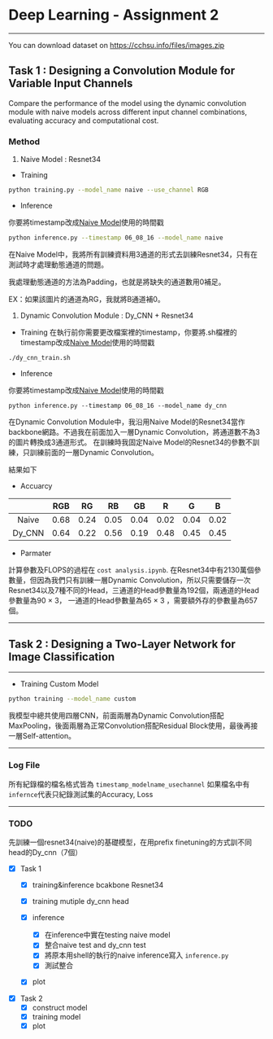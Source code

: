 # Deep Learning - Assignment 2

---
You can download dataset on  https://cchsu.info/files/images.zip 


## Task 1 : Designing a Convolution Module for Variable Input Channels

Compare  the  performance  of the  model  using the dynamic convolution module with naive models across different input channel combinations, evaluating accuracy and computational cost.

### Method

1. Naive Model : Resnet34

* Training 

```bash
python training.py --model_name naive --use_channel RGB
```

* Inference

你要將timestamp改成[Naive Model](#method)使用的時間戳

```bash
python inference.py --timestamp 06_08_16 --model_name naive
```

 在Naive Model中，我將所有訓練資料用3通道的形式去訓練Resnet34，只有在測試時才處理動態通道的問題。

 我處理動態通道的方法為Padding，也就是將缺失的通道數用0補足。

 EX：如果該圖片的通道為RG，我就將B通道補0。

1. Dynamic Convolution Module : Dy_CNN + Resnet34

* Training
在執行前你需要更改檔案裡的timestamp，你要將.sh檔裡的timestamp改成[Naive Model](#method)使用的時間戳
```bash
./dy_cnn_train.sh
```

* Inference

你要將timestamp改成[Naive Model](#method)使用的時間戳
```shell
python inference.py --timestamp 06_08_16 --model_name dy_cnn
```

 在Dynamic Convolution Module中，我沿用Naive Model的Resnet34當作backbone網路。不過我在前面加入一層Dynamic Convolution，將通道數不為3的圖片轉換成3通道形式。
 在訓練時我固定Naive Model的Resnet34的參數不訓練，只訓練前面的一層Dynamic Convolution。

結果如下

* Accuarcy

|        | RGB | RG | RB | GB | R  | G  | B  |
|:------:|:---:|:--:|:--:|:--:|:-: |:-: |:-: |
|  Naive |0.68 |0.24|0.05|0.04|0.02|0.04|0.02|
| Dy_CNN |0.64 |0.22|0.56|0.19|0.48|0.45|0.45|

* Parmater

計算參數及FLOPS的過程在 `cost analysis.ipynb`.
在Resnet34中有2130萬個參數量，但因為我們只有訓練一層Dynamic Convolution，所以只需要儲存一次Resnet34以及7種不同的Head，三通道的Head參數量為192個，兩通道的Head參數量為90 $\times$ 3， 一通道的Head參數量為65 $\times$ 3 ，需要額外存的參數量為657個。

---

## Task 2 : Designing a Two-Layer Network for Image Classification

---

* Training Custom Model

```bash
python training --model_name custom
```

我模型中總共使用四層CNN，前面兩層為Dynamic Convolution搭配MaxPooling，後面兩層為正常Convolution搭配Residual Block使用，最後再接一層Self-attention。

---
### Log File

所有紀錄檔的檔名格式皆為 `timestamp_modelname_usechannel`
如果檔名中有`infernce`代表只紀錄測試集的Accuracy, Loss

---
### TODO

先訓練一個resnet34(naive)的基礎模型，在用prefix finetuning的方式訓不同head的Dy_cnn（7個）

* [X] Task 1
  * [x] training&inference  bcakbone Resnet34

  * [x] training mutiple dy_cnn head

  * [X] inference
    * [X] 在inference中實在testing naive model
    * [X] 整合naive test and dy_cnn test
    * [X] 將原本用shell的執行的naive inference寫入 `inference.py`
    * [X] 測試整合
  * [x] plot

* [x] Task 2
    * [x] construct model
    * [x] training model
    * [x] plot